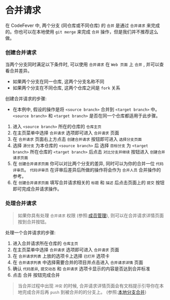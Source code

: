 # 合并请求

在 CodeFever 中, 两个分支 (同仓库或不同仓库) 的 `合并` 是通过 `合并请求` 来完成的。你也可以在本地使用 `git merge` 来完成 `合并` 操作，但是我们并不推荐这么做。

### 创建合并请求

当两个分支同时满足以下条件时, 可以使用 `合并请求` 在 `Web 页面` 上 `合并` , 并可以查看合并差异。

- 如果两个分支在同一仓库, 这两个分支名称不同
- 如果两个分支在不同仓库, 这两个仓库之间是 `fork` 关系

创建合并请求的步骤:  

* 在本例中, 假设的操作是将 `<source branch>` 合并到 `<target branch>` 中。`<source branch>` 和 `<target branch>` 是否在同一个仓库都适用于此步骤。

1. 进入 `<source branch>` 所在的仓库的 `仓库主页`
1. 在主页菜单中选择 `合并请求` 选项即可进入 `合并请求` 页面
1. 在 `合并请求` 页面右上方点击 `创建合并请求` 按钮即可进入 `选择分支页面`
1. 选择 `源分支` 为本仓库的 `<source branch>` 后 选择 `目标分支` 为 `<target branch>` 所在仓库的 `<target branch>` 后点击 `对比分支并继续` 按钮进入 `创建合并请求页面`
1. 在 `创建合并请求页面` 你可以对比两个分支的差异, 同时可以为你的合并一位 `代码评审员`。 `代码评审员` 在评审后差异后所做的操作将会作为 `合并人员` 合并操作的参考。
1. 在 `创建合并请求页面` 填写合并请求相关的 `标题` 和 `描述` 后点击页面上的 `提交` 按钮即可完成合并请求操作。

### 处理合并请求

> 如果你具有处理 `合并请求` 权限 (参照:[成员管理](members.md)), 则可以在合并请求详情页面按到合并按钮。

处理一个合并请求的步骤:

1. 进入合并请求所在仓库的 `仓库主页`
1. 在主页菜单中选择 `合并请求` 选项即可进入 `合并请求` 页面
1. 在 `合并请求列表` 上放的选项卡上选择 `已打开` 选项卡
1. 在 `合并请求列表` 中选择需要合并的项目并点击进入 `合并请求详情` 页面
1. 确认 `代码差异`, `提交动态` 和 `合并请求` 选项卡显示的内容是否达到合并标准
1. 点击 合并 按钮完成合并

> 当合并过程中出现 `冲突` 的时候, 合并请求详情页面会有文档提示引导你在本地完成合并后再 `push` 到被合并的的分支上。 (参照:[本地分支合并](../git/merge_branch.md))




